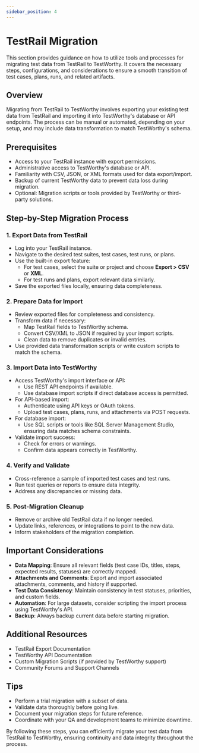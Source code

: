 ```yaml
---
sidebar_position: 4
---
```


# TestRail Migration

This section provides guidance on how to utilize tools and processes for migrating test data from TestRail to TestWorthy. It covers the necessary steps, configurations, and considerations to ensure a smooth transition of test cases, plans, runs, and related artifacts.

## Overview

Migrating from TestRail to TestWorthy involves exporting your existing test data from TestRail and importing it into TestWorthy's database or API endpoints. The process can be manual or automated, depending on your setup, and may include data transformation to match TestWorthy's schema.

## Prerequisites

- Access to your TestRail instance with export permissions.
- Administrative access to TestWorthy's database or API.
- Familiarity with CSV, JSON, or XML formats used for data export/import.
- Backup of current TestWorthy data to prevent data loss during migration.
- Optional: Migration scripts or tools provided by TestWorthy or third-party solutions.

## Step-by-Step Migration Process

### 1. Export Data from TestRail

- Log into your TestRail instance.
- Navigate to the desired test suites, test cases, test runs, or plans.
- Use the built-in export feature:
  - For test cases, select the suite or project and choose **Export > CSV** or **XML**.
  - For test runs and plans, export relevant data similarly.
- Save the exported files locally, ensuring data completeness.

### 2. Prepare Data for Import

- Review exported files for completeness and consistency.
- Transform data if necessary:
  - Map TestRail fields to TestWorthy schema.
  - Convert CSV/XML to JSON if required by your import scripts.
  - Clean data to remove duplicates or invalid entries.
- Use provided data transformation scripts or write custom scripts to match the schema.

### 3. Import Data into TestWorthy

- Access TestWorthy's import interface or API:
  - Use REST API endpoints if available.
  - Use database import scripts if direct database access is permitted.
- For API-based import:
  - Authenticate using API keys or OAuth tokens.
  - Upload test cases, plans, runs, and attachments via POST requests.
- For database import:
  - Use SQL scripts or tools like SQL Server Management Studio, ensuring data matches schema constraints.
- Validate import success:
  - Check for errors or warnings.
  - Confirm data appears correctly in TestWorthy.

### 4. Verify and Validate

- Cross-reference a sample of imported test cases and test runs.
- Run test queries or reports to ensure data integrity.
- Address any discrepancies or missing data.

### 5. Post-Migration Cleanup

- Remove or archive old TestRail data if no longer needed.
- Update links, references, or integrations to point to the new data.
- Inform stakeholders of the migration completion.

## Important Considerations

- **Data Mapping**: Ensure all relevant fields (test case IDs, titles, steps, expected results, statuses) are correctly mapped.
- **Attachments and Comments**: Export and import associated attachments, comments, and history if supported.
- **Test Data Consistency**: Maintain consistency in test statuses, priorities, and custom fields.
- **Automation**: For large datasets, consider scripting the import process using TestWorthy's API.
- **Backup**: Always backup current data before starting migration.

## Additional Resources

- TestRail Export Documentation
- TestWorthy API Documentation
- Custom Migration Scripts (if provided by TestWorthy support)
- Community Forums and Support Channels

## Tips

- Perform a trial migration with a subset of data.
- Validate data thoroughly before going live.
- Document your migration steps for future reference.
- Coordinate with your QA and development teams to minimize downtime.

By following these steps, you can efficiently migrate your test data from TestRail to TestWorthy, ensuring continuity and data integrity throughout the process.